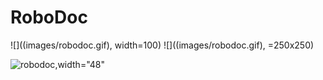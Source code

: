 # RoboDoc
![]((images/robodoc.gif), width=100)
![]((images/robodoc.gif), =250x250)

![robodoc](https://user-images.githubusercontent.com/24360630/86850512-3fee4b00-c066-11ea-99c7-fe895ec17cd3.gif),width="48"
